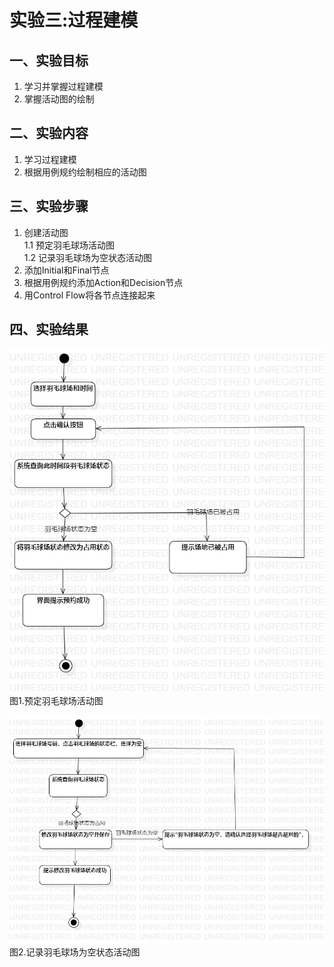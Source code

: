 # 实验三:过程建模

## 一、实验目标

1. 学习并掌握过程建模  
2. 掌握活动图的绘制  

## 二、实验内容

1. 学习过程建模
2. 根据用例规约绘制相应的活动图  

## 三、实验步骤

1. 创建活动图  
  1.1 预定羽毛球场活动图  
  1.2 记录羽毛球场为空状态活动图  
2. 添加Initial和Final节点  
3. 根据用例规约添加Action和Decision节点  
4. 用Control Flow将各节点连接起来


## 四、实验结果
![预定羽毛球场活动图](./lab3_ActivityDiagram1.jpg)  
图1.预定羽毛球场活动图

![记录羽毛球场为空状态活动图](./lab3_ActivityDiagram2.jpg)  
图2.记录羽毛球场为空状态活动图
